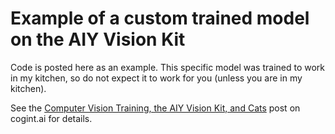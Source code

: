 # Example of a custom trained model on the AIY Vision Kit

Code is posted here as an example. This specific model was trained to work in my kitchen, 
so do not expect it to work for you (unless you are in my kitchen).

See the [Computer Vision Training, the AIY Vision Kit, and Cats](https://cogint.ai/custom-vision-training-on-the-aiy-vision-kit/) post on cogint.ai for details.